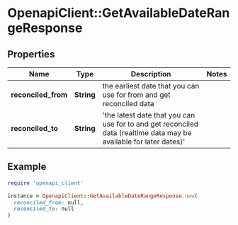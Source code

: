 # OpenapiClient::GetAvailableDateRangeResponse

## Properties

| Name | Type | Description | Notes |
| ---- | ---- | ----------- | ----- |
| **reconciled_from** | **String** | the earliest date that you can use for from and get reconciled data |  |
| **reconciled_to** | **String** | &#39;the latest date that you can use for to and get reconciled data (realtime data may be available for later dates)&#39; |  |

## Example

```ruby
require 'openapi_client'

instance = OpenapiClient::GetAvailableDateRangeResponse.new(
  reconciled_from: null,
  reconciled_to: null
)
```

